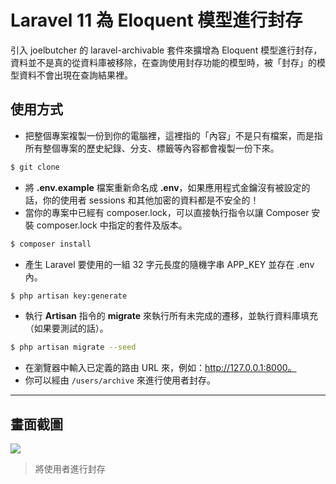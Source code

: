 # Laravel 11 為 Eloquent 模型進行封存

引入 joelbutcher 的 laravel-archivable 套件來擴增為 Eloquent 模型進行封存，資料並不是真的從資料庫被移除，在查詢使用封存功能的模型時，被「封存」的模型資料不會出現在查詢結果裡。

## 使用方式
- 把整個專案複製一份到你的電腦裡，這裡指的「內容」不是只有檔案，而是指所有整個專案的歷史紀錄、分支、標籤等內容都會複製一份下來。
```sh
$ git clone
```
- 將 __.env.example__ 檔案重新命名成 __.env__，如果應用程式金鑰沒有被設定的話，你的使用者 sessions 和其他加密的資料都是不安全的！
- 當你的專案中已經有 composer.lock，可以直接執行指令以讓 Composer 安裝 composer.lock 中指定的套件及版本。
```sh
$ composer install
```
- 產生 Laravel 要使用的一組 32 字元長度的隨機字串 APP_KEY 並存在 .env 內。
```sh
$ php artisan key:generate
```
- 執行 __Artisan__ 指令的 __migrate__ 來執行所有未完成的遷移，並執行資料庫填充（如果要測試的話）。
```sh
$ php artisan migrate --seed
```
- 在瀏覽器中輸入已定義的路由 URL 來，例如：http://127.0.0.1:8000。
- 你可以經由 `/users/archive` 來進行使用者封存。

----

## 畫面截圖
![](https://i.imgur.com/cvSQAGY.png)
> 將使用者進行封存
